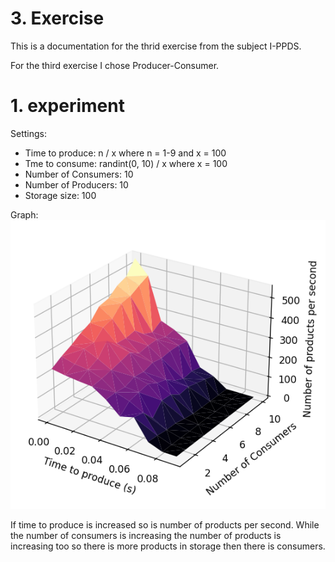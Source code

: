 # 3. Exercise
This is a documentation for the thrid exercise from the subject I-PPDS.

For the third exercise I chose Producer-Consumer.

# 1. experiment
Settings:
-   Time to produce: n / x where n = 1-9 and x = 100
-   Tme to consume: randint(0, 10) / x where x = 100
-   Number of Consumers: 10
-   Number of Producers: 10
-   Storage size: 100

Graph:
![Bad Release](https://raw.githubusercontent.com/Rokulus/I-PPDS_Procka/03/images/base_setting.png)

If time to produce is increased so is number of products per second. While the number of consumers is increasing the number of products is increasing too so there is more products in storage then there is consumers.
